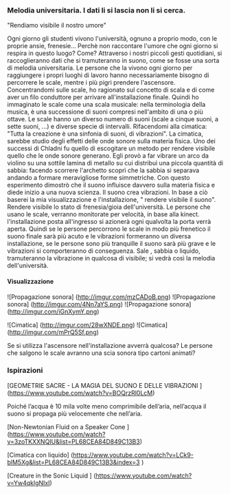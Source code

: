### Melodia universitaria.  I dati li si lascia non li si cerca.
"Rendiamo visibile il nostro umore"

Ogni giorno gli studenti vivono l'università, ognuno a proprio modo, con le proprie ansie, frenesie... 
Perchè non raccontare l'umore che ogni giorno si respira in questo luogo? Come? Attraverso i nostri piccoli gesti 
quotidiani, si raccoglieranno dati che si tramuteranno in suono, come se fosse una sorta di melodia universitaria. 
Le persone che la vivono ogni giorno per raggiungere i propri luoghi di lavoro hanno necessariamente bisogno 
di percorrere le scale, mentre i più pigri prendere l'ascensore. Concentrandomi sulle scale, ho ragionato sul concetto 
di scala e di come aver un filo conduttore per arrivare all'installazione finale. 
Quindi ho immaginato le scale come una scala musicale:  nella terminologia della musica, è una successione 
di suoni compresi nell'ambito di una o più ottave.
Le scale hanno un diverso numero di suoni (scale a cinque suoni, a sette suoni, ...) e diverse specie di intervalli. 
Rifacendomi alla cimatica: "Tutta la creazione è una sinfonia di suoni, di vibrazioni". 
La cimatica, sarebbe studio degli effetti delle onde sonore sulla materia fisica. 
Uno dei successi di Chladni fu quello di escogitare un metodo per rendere visibile quello che le onde sonore generano. 
Egli provò a far vibrare un arco da violino su una sottile lamina di metallo su cui distribuì una piccola quantità 
di sabbia: facendo scorrere l'archetto scoprì che la sabbia si separava andando a formare meravigliose forme simmetriche. 
Con questo esperimento dimostrò che il suono influisce davvero sulla materia fisica e diede inizio a una nuova scienza. 
Il suono crea vibrazioni.
In base a ciò baserei la mia visualizzazione e l'installazione, " rendere visibile il suono".  
Rendere visibile lo stato di frenesia/gioia dell'università. 
Le persone che usano le scale, verranno monitorate per velocità, in base alla kinect. 
l'installazione posta all'ingresso si azionerà ogni qualvolta la porta verrà aperta. 
Quindi se le persone percorrono le scale in modo più frenetico il suono finale sarà più acuto e le vibrazioni 
formeranno un diversa installazione, se le persone sono più tranquille il suono sarà più grave e le vibrazioni 
si comporteranno di conseguenza. 
Sale , sabbia o liquido, tramuteranno la vibrazione in qualcosa di visibile; si vedrà così la melodia dell'università.

#### Visualizzazione 


![Propagazione sonora] (http://imgur.com/mzCADoB.png)
![Propagazione sonora] (http://imgur.com/4Nn7aYS.png)
![Propagazione sonora] (http://imgur.com/iGnXymY.png)

![Cimatica] (http://imgur.com/28wXNDE.png)
![Cimatica] (http://imgur.com/mPrQ5Sf.png)


Se si utilizza l'ascensore nell'installazione avverrà qualcosa?
Le persone che salgono le scale avranno una scia sonora tipo cartoni animati? 

### Ispirazioni

[GEOMETRIE SACRE - LA MAGIA DEL SUONO E DELLE VIBRAZIONI ] (https://www.youtube.com/watch?v=BOQrzRl0LcM)

Poiché l’acqua è 10 mila volte meno comprimibile dell’aria, nell’acqua il suono si propaga più velocemente che nell’aria.

[Non-Newtonian Fluid on a Speaker Cone ] (https://www.youtube.com/watch?v=3zoTKXXNQIU&list=PL68CEA84D849C13B3)

[Cimatica con liquido] (https://www.youtube.com/watch?v=LCk9-blM5Xg&list=PL68CEA84D849C13B3&index=3
)

[Creature in the Sonic Liquid ] (https://www.youtube.com/watch?v=Yw4qklgNIxI)
